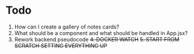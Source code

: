 # Todo

1. How can I create a gallery of notes cards?
2. What should be a component and what should be handled in App.jsx?
3. Rework backend pseudocode
~~4. DOCKER WATCH~~
~~5. START FROM SCRATCH SETTING EVERYTHING UP~~